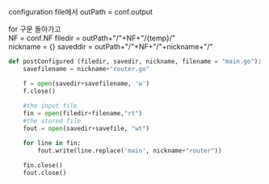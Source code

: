 configuration file에서
outPath = conf.output

for 구문 돌아가고  
NF = conf.NF
filedir = outPath+"/"+NF+"/{temp}/"  
nickname = {}
saveddir = outPath+"/"+NF+"/"+nickname+"/"




```python
def postConfigured (filedir, savedir, nickname, filename = "main.go"):
    savefilename = nickname+"router.go"

    f = open(savedir+savefilename, 'w')
    f.close()
    
    #the input file
    fin = open(filedir+filename,"rt")
    #the stored file
    fout = open(savedir+savefile, "wt")

    for line in fin:
        fout.write(line.replace('main', nickname+"router"))

    fin.close()
    fout.close()
```
